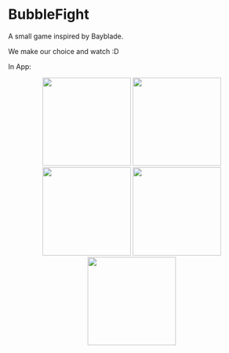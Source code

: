 # BubbleFight
A small game inspired by Bayblade.

We make our choice and watch :D

In App:
<p align="center">
  <img src="https://github.com/user-attachments/assets/6ca72b53-8a77-4071-8fa5-ce59d0fac17d" width="180"/>
  <img src="https://github.com/user-attachments/assets/7c79dfce-e9f5-45e7-b57c-8ad154bdc1b2" width="180"/>
  <img src="https://github.com/user-attachments/assets/7a4db557-9b93-46dd-ab01-8dadf689d713" width="180"/>
  <img src="https://github.com/user-attachments/assets/ec7a9cee-6895-423b-9d4c-4d615d135b2a" width="180"/>
  <img src="https://github.com/user-attachments/assets/52c4fd53-18ca-48d0-8b5f-c85d7dafb446" width="180"/>
</p>

